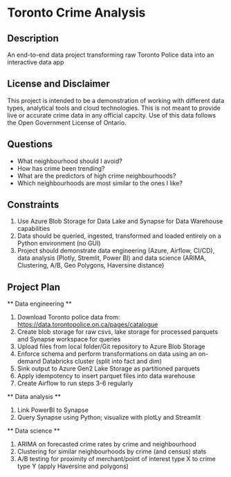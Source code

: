 # Toronto Crime Analysis
## Description
 An end-to-end data project transforming raw Toronto Police data into an interactive data app

## License and Disclaimer
This project is intended to be a demonstration of working with different data types, analytical tools and cloud technologies. This is not meant to provide live or accurate crime data in any official capcity. Use of this data follows the Open Government License of Ontario.

## Questions
* What neighbourhood should I avoid? 
* How has crime been trending?
* What are the predictors of high crime neighbourhoods?
* Which neighbourhoods are most similar to the ones I like?


## Constraints
1. Use Azure Blob Storage for Data Lake and Synapse for Data Warehouse capabilities
2. Data should be queried, ingested, transformed and loaded entirely on a Python environment (no GUI)
3. Project should demonstrate data engineering (Azure, Airflow, CI/CD), data analysis (Plotly, Stremlit, Power BI) and data science (ARIMA, Clustering, A/B, Geo Polygons, Haversine distance)


## Project Plan
** Data engineering **
1. Download Toronto police data from: https://data.torontopolice.on.ca/pages/catalogue
2. Create blob storage for raw csvs, lake storage for processed parquets and Synapse workspace for queries
3. Upload files from local folder/Git repository to Azure Blob Storage
4. Enforce schema and perform transformations on data using an on-demand Databricks cluster (split into fact and dim)
5. Sink output to Azure Gen2 Lake Storage as partitioned parquets
6. Apply idempotency to insert parquet files into data warehouse
7. Create Airflow to run steps 3-6 regularly

** Data analysis **
1. Link PowerBI to Synapse 
2. Query Synapse using Python; visualize with plotLy and Streamlit

** Data science **
1. ARIMA on forecasted crime rates by crime and neighbourhood
2. Clustering for similar neighbourhoods by crime (and census) stats
3. A/B testing for proximity of merchant/point of interest type X to crime type Y (apply Haversine and polygons)



